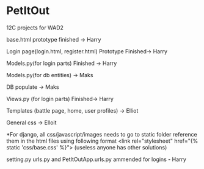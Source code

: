 # PetItOut
12C projects for WAD2

base.html prototype finished -> Harry

Login page(login.html, register.html) Prototype Finished-> Harry 

Models.py(for login parts) Finished -> Harry 

Models.py(for db entities) -> Maks

DB populate -> Maks

Views.py (for login parts) Finished-> Harry

Templates (battle page, home, user profiles) -> Elliot

General css -> Elloit


*For django, all css/javascript/images needs to go to 
static folder reference them in the html files using following format
\<link rel="stylesheet" href="{% static 'css/base.css' %}">
(useless anyone has other solutions)

setting.py urls.py and PetItOutApp.urls.py ammended for logins - Harry
